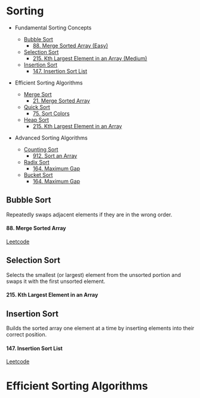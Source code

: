 # Sorting
<!-- GFM-TOC -->
* Fundamental Sorting Concepts
    * [Bubble Sort](#Bubble-Sort)
      * [88. Merge Sorted Array (Easy)](#88-Merge-Sorted-Array)
    * [Selection Sort](#Selection-Sort)
        * [215. Kth Largest Element in an Array (Medium)](#215-Kth-Largest-Element-in-an-Array)
    * [Insertion Sort](#Insertion-Sort)
        * [147. Insertion Sort List](#147-Insertion-Sort-List)   
         
* Efficient Sorting Algorithms
    * [Merge Sort](#Merge-Sort)
      * [21. Merge Sorted Array](#21-Merge-Sorted-Array)
    * [Quick Sort](#Quick-Sort)
        * [75. Sort Colors](#75-Sort-Colors)
    * [Heap Sort](#Heap-Sort)
        * [215. Kth Largest Element in an Array](#215-Kth-Largest-Element-in-an-Array)
     
* Advanced Sorting Algorithms
    * [Counting Sort](#Counting-Sort)
      * [912. Sort an Array](#912-Merge-Sorted-Array)
    * [Radix Sort](#Radix-Sort)
        * [164. Maximum Gap](#164-Maximum-Gap)
    * [Bucket Sort](#Bocket-Sort)
        * [164. Maximum Gap](#164-Maximum-Gap)   

## Bubble Sort

Repeatedly swaps adjacent elements if they are in the wrong order.

#### 88. Merge Sorted Array

[Leetcode](https://leetcode.com/problems/merge-sorted-array/description/)

## Selection Sort

Selects the smallest (or largest) element from the unsorted portion and swaps it with the first unsorted element.

#### 215. Kth Largest Element in an Array

## Insertion Sort

Builds the sorted array one element at a time by inserting elements into their correct position.

#### 147. Insertion Sort List

[Leetcode](https://leetcode.com/problems/Insertion-Sort-List/description/)

# Efficient Sorting Algorithms
